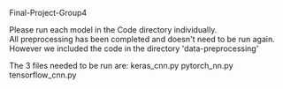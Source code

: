 Final-Project-Group4

Please run each model in the Code directory individually.  
All preprocessing has been completed and doesn't need to be run again.  However we included the code in the directory 'data-preprocessing'

The 3 files needed to be run are:
    keras_cnn.py
    pytorch_nn.py
    tensorflow_cnn.py
